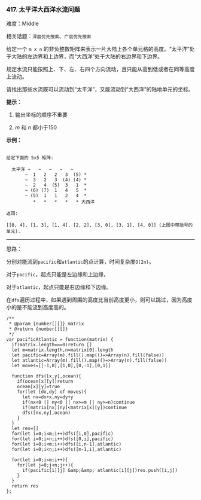 ### 417. 太平洋大西洋水流问题

难度：Middle

相关话题：`深度优先搜索`、`广度优先搜索`

给定一个  `m x n`  的非负整数矩阵来表示一片大陆上各个单元格的高度。&ldquo;太平洋&rdquo;处于大陆的左边界和上边界，而&ldquo;大西洋&rdquo;处于大陆的右边界和下边界。



规定水流只能按照上、下、左、右四个方向流动，且只能从高到低或者在同等高度上流动。



请找出那些水流既可以流动到&ldquo;太平洋&rdquo;，又能流动到&ldquo;大西洋&rdquo;的陆地单元的坐标。







**提示：** 




1. 输出坐标的顺序不重要

2. *m*  和 *n*  都小于150









**示例：** 









```

给定下面的 5x5 矩阵:

  太平洋 ~   ~   ~   ~   ~ 
       ~  1   2   2   3  (5) *
       ~  3   2   3  (4) (4) *
       ~  2   4  (5)  3   1  *
       ~ (6) (7)  1   4   5  *
       ~ (5)  1   1   2   4  *
          *   *   *   *   * 大西洋

返回:

[[0, 4], [1, 3], [1, 4], [2, 2], [3, 0], [3, 1], [4, 0]] (上图中带括号的单元).

```







-----

思路：

分别对能流到`pacific`和`atlantic`的点计算，时间复杂度`O(2n)`。

对于`pacific`，起点只能是左边缘和上边缘，

对于`atlantic`，起点只能是右边缘和下边缘。

在`dfs`遍历过程中，如果遇到周围的高度比当前高度更小，则可以跳过，因为高度小的是不能流到高度高的。


```
/**
 * @param {number[][]} matrix
 * @return {number[][]}
 */
var pacificAtlantic = function(matrix) {
  if(matrix.length===0)return []
  let m=matrix.length,n=matrix[0].length
  let pacific=Array(m).fill().map(()=>Array(n).fill(false))
  let atlantic=Array(m).fill().map(()=>Array(n).fill(false))
  let moves=[[-1,0],[1,0],[0,-1],[0,1]]
  
  function dfs([x,y],ocean){
    if(ocean[x][y])return
    ocean[x][y]=true
    for(let [dx,dy] of moves){
      let nx=dx+x,ny=dy+y
      if(nx<0 || ny<0 || nx>=m || ny>=n)continue
      if(matrix[nx][ny]<matrix[x][y])continue
      dfs([nx,ny],ocean)
    }
  }
  let res=[]
  for(let i=0;i<m;i++)dfs([i,0],pacific)
  for(let i=0;i<n;i++)dfs([0,i],pacific)
  for(let i=0;i<m;i++)dfs([i,n-1],atlantic)
  for(let i=0;i<n;i++)dfs([m-1,i],atlantic)
  
  for(let i=0;i<m;i++){
    for(let j=0;j<n;j++){
      if(pacific[i][j] &amp;&amp; atlantic[i][j])res.push([i,j])
    }
  }
  return res
};



```

